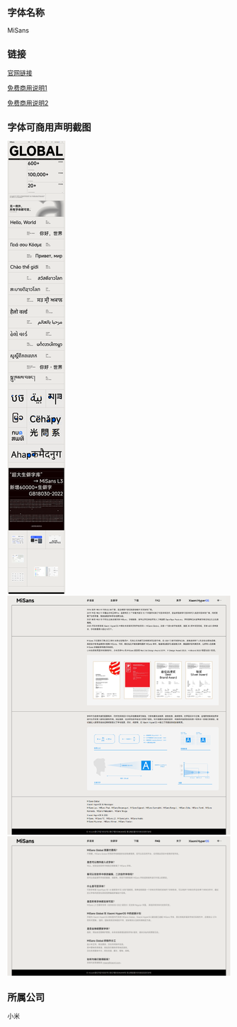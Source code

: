 ## 字体名称

MiSans

## 链接
[官网链接](https://hyperos.mi.com/font/zh/ "官网链接")

[免费商用说明1](https://hyperos.mi.com/font/zh/about/)

[免费商用说明2](https://hyperos.mi.com/font/zh/faq/)


## 字体可商用声明截图
![字体首页截图](./MiSans.png)
![免费商用说明](./MiSans1.png)
![免费商用说明](./MiSans2.png)

## 所属公司
小米